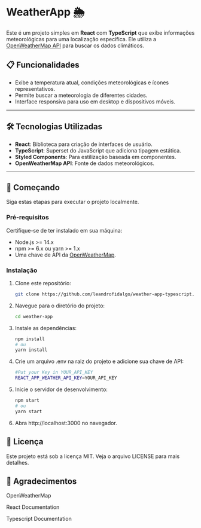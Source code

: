 # WeatherApp 🌦️

Este é um projeto simples em **React** com **TypeScript** que exibe informações meteorológicas para uma localização específica. Ele utiliza a [OpenWeatherMap API](https://openweathermap.org/api) para buscar os dados climáticos.

## 📋 Funcionalidades

- Exibe a temperatura atual, condições meteorológicas e ícones representativos.
- Permite buscar a meteorologia de diferentes cidades.
- Interface responsiva para uso em desktop e dispositivos móveis.

---

## 🛠️ Tecnologias Utilizadas

- **React**: Biblioteca para criação de interfaces de usuário.
- **TypeScript**: Superset do JavaScript que adiciona tipagem estática.
- **Styled Components**: Para estilização baseada em componentes.
- **OpenWeatherMap API**: Fonte de dados meteorológicos.

---

## 🚀 Começando

Siga estas etapas para executar o projeto localmente.

### Pré-requisitos

Certifique-se de ter instalado em sua máquina:

- Node.js >= 14.x
- npm >= 6.x ou yarn >= 1.x
- Uma chave de API da [OpenWeatherMap](https://openweathermap.org/api).

### Instalação

1. Clone este repositório:

   ```bash
   git clone https://github.com/leandrofidalgo/weather-app-typescript.git

2. Navegue para o diretório do projeto:

   ```bash
   cd weather-app

3. Instale as dependências:

   ```bash
   npm install
   # ou
   yarn install

4. Crie um arquivo .env na raiz do projeto e adicione sua chave de API:

   ```bash
   #Put your Key in YOUR_API_KEY
   REACT_APP_WEATHER_API_KEY=YOUR_API_KEY

5. Inicie o servidor de desenvolvimento:

   ````bash
   npm start
   # ou
   yarn start

6. Abra http://localhost:3000 no navegador.

## 📄 Licença

Este projeto está sob a licença MIT. Veja o arquivo LICENSE para mais detalhes.

## 🌟 Agradecimentos

OpenWeatherMap

React Documentation

Typescript Documentation
